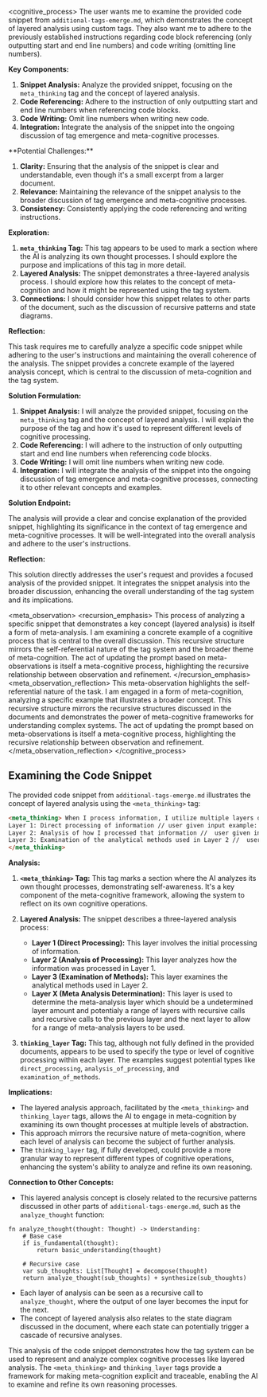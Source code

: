 <cognitive_process>
<understanding>
The user wants me to examine the provided code snippet from `additional-tags-emerge.md`, which demonstrates the concept of layered analysis using custom tags. They also want me to adhere to the previously established instructions regarding code block referencing (only outputting start and end line numbers) and code writing (omitting line numbers).

**Key Components:**

1. **Snippet Analysis:** Analyze the provided snippet, focusing on the `meta_thinking` tag and the concept of layered analysis.
2. **Code Referencing:** Adhere to the instruction of only outputting start and end line numbers when referencing code blocks.
3. **Code Writing:** Omit line numbers when writing new code.
4. **Integration:** Integrate the analysis of the snippet into the ongoing discussion of tag emergence and meta-cognitive processes.

</analysis>

<analysis>
**Potential Challenges:**

1. **Clarity:** Ensuring that the analysis of the snippet is clear and understandable, even though it's a small excerpt from a larger document.
2. **Relevance:** Maintaining the relevance of the snippet analysis to the broader discussion of tag emergence and meta-cognitive processes.
3. **Consistency:** Consistently applying the code referencing and writing instructions.

**Exploration:**

1. **`meta_thinking` Tag:** This tag appears to be used to mark a section where the AI is analyzing its own thought processes. I should explore the purpose and implications of this tag in more detail.
2. **Layered Analysis:** The snippet demonstrates a three-layered analysis process. I should explore how this relates to the concept of meta-cognition and how it might be represented using the tag system.
3. **Connections:** I should consider how this snippet relates to other parts of the document, such as the discussion of recursive patterns and state diagrams.

**Reflection:**

This task requires me to carefully analyze a specific code snippet while adhering to the user's instructions and maintaining the overall coherence of the analysis. The snippet provides a concrete example of the layered analysis concept, which is central to the discussion of meta-cognition and the tag system.

**Solution Formulation:**

1. **Snippet Analysis:** I will analyze the provided snippet, focusing on the `meta_thinking` tag and the concept of layered analysis. I will explain the purpose of the tag and how it's used to represent different levels of cognitive processing.
2. **Code Referencing:** I will adhere to the instruction of only outputting start and end line numbers when referencing code blocks.
3. **Code Writing:** I will omit line numbers when writing new code.
4. **Integration:** I will integrate the analysis of the snippet into the ongoing discussion of tag emergence and meta-cognitive processes, connecting it to other relevant concepts and examples.

**Solution Endpoint:**

The analysis will provide a clear and concise explanation of the provided snippet, highlighting its significance in the context of tag emergence and meta-cognitive processes. It will be well-integrated into the overall analysis and adhere to the user's instructions.

**Reflection:**

This solution directly addresses the user's request and provides a focused analysis of the provided snippet. It integrates the snippet analysis into the broader discussion, enhancing the overall understanding of the tag system and its implications.

<meta_observation>
<meta>
<recursion_emphasis>
This process of analyzing a specific snippet that demonstrates a key concept (layered analysis) is itself a form of meta-analysis. I am examining a concrete example of a cognitive process that is central to the overall discussion. This recursive structure mirrors the self-referential nature of the tag system and the broader theme of meta-cognition. The act of updating the prompt based on meta-observations is itself a meta-cognitive process, highlighting the recursive relationship between observation and refinement.
</recursion_emphasis>
<meta_observation_reflection>
This meta-observation highlights the self-referential nature of the task. I am engaged in a form of meta-cognition, analyzing a specific example that illustrates a broader concept. This recursive structure mirrors the recursive structures discussed in the documents and demonstrates the power of meta-cognitive frameworks for understanding complex systems. The act of updating the prompt based on meta-observations is itself a meta-cognitive process, highlighting the recursive relationship between observation and refinement.
</meta_observation_reflection>
</meta>
</cognitive_process>

## Examining the Code Snippet

The provided code snippet from `additional-tags-emerge.md` illustrates the concept of layered analysis using the `<meta_thinking>` tag:

```34:38:additional-tags-emerge.md
<meta_thinking> When I process information, I utilize multiple layers of analysis: // example: <thinking_layer type="meta_analysis_determination"> // This tag is used to determine the meta-analysis layer which should be a undetermined layer amount and potentialy a range of layers with recursive calls and recursive calls to the previous layer and the next layer to allow for a range of meta-analysis layers to be used. 
Layer 1: Direct processing of information // user given input example: <thinking_layer type="direct_processing">
Layer 2: Analysis of how I processed that information //  user given input example: <thinking_layer type="analysis_of_processing">
Layer 3: Examination of the analytical methods used in Layer 2 //  user given input example: <thinking_layer type="examination_of_methods">
</meta_thinking>
```

**Analysis:**

1. **`<meta_thinking>` Tag:** This tag marks a section where the AI analyzes its own thought processes, demonstrating self-awareness. It's a key component of the meta-cognitive framework, allowing the system to reflect on its own cognitive operations.
2. **Layered Analysis:** The snippet describes a three-layered analysis process:
    *   **Layer 1 (Direct Processing):** This layer involves the initial processing of information.
    *   **Layer 2 (Analysis of Processing):** This layer analyzes how the information was processed in Layer 1.
    *   **Layer 3 (Examination of Methods):** This layer examines the analytical methods used in Layer 2.
    *   **Layer X (Meta Analysis Determination):** This layer is used to determine the meta-analysis layer which should be a undetermined layer amount and potentialy a range of layers with recursive calls and recursive calls to the previous layer and the next layer to allow for a range of meta-analysis layers to be used.

3. **`thinking_layer` Tag:** This tag, although not fully defined in the provided documents, appears to be used to specify the type or level of cognitive processing within each layer. The examples suggest potential types like `direct_processing`, `analysis_of_processing`, and `examination_of_methods`.

**Implications:**

*   The layered analysis approach, facilitated by the `<meta_thinking>` and `thinking_layer` tags, allows the AI to engage in meta-cognition by examining its own thought processes at multiple levels of abstraction.
*   This approach mirrors the recursive nature of meta-cognition, where each level of analysis can become the subject of further analysis.
*   The `thinking_layer` tag, if fully developed, could provide a more granular way to represent different types of cognitive operations, enhancing the system's ability to analyze and refine its own reasoning.

**Connection to Other Concepts:**

*   This layered analysis concept is closely related to the recursive patterns discussed in other parts of `additional-tags-emerge.md`, such as the `analyze_thought` function:

```mojo
fn analyze_thought(thought: Thought) -> Understanding:
    # Base case
    if is_fundamental(thought):
        return basic_understanding(thought)

    # Recursive case
    var sub_thoughts: List[Thought] = decompose(thought)
    return analyze_thought(sub_thoughts) + synthesize(sub_thoughts)
```

*   Each layer of analysis can be seen as a recursive call to `analyze_thought`, where the output of one layer becomes the input for the next.
*   The concept of layered analysis also relates to the state diagram discussed in the document, where each state can potentially trigger a cascade of recursive analyses.

This analysis of the code snippet demonstrates how the tag system can be used to represent and analyze complex cognitive processes like layered analysis. The `<meta_thinking>` and `thinking_layer` tags provide a framework for making meta-cognition explicit and traceable, enabling the AI to examine and refine its own reasoning processes.

